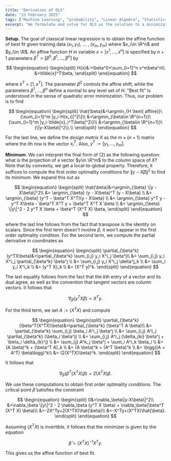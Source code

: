 ```yaml
---
title: "Derivation of OLS"
date: "23 February 2025"
tags: ["Machine Learning", "probability", "Linear Algebra", "Statistics"]
excerpt: "We formulate and solve for OLS as the solution to a minimization problem."
---
```


**Setup.** The goal of classical linear regression is to obtain the affine function of best fit given training data $(x_1,y_1)$, ... , $(x_m,y_m)$ where $x_i\in \R^n$ and $y_i\in \R$. An affine function $H$ in variable $x=[x^1,...,x^n]$ is specified by $n+1$ parameters $\beta^T=[\beta^0,\beta^1,...,\beta^n]$ by

$$
\begin{equation}
\begin{split}
H(x)&:=\beta^0+\sum_{i=1}^n x^n\beta^n\\
&=\tilde{x}^T\beta,
\end{split}
\end{equation}
$$

where $\tilde{x}^T = [1, x^T]$. The parameter $\beta^0$ controls the affine shift, while the parameters $\beta^1,...,\beta^n$ define a normal to any level set of $H$. "Best fit" is understood in the sense of quadratic error minimization. Thus, our problem is to find

$$
\begin{equation}
\begin{split}
    \hat{\beta}&=\argmin_{H \text{ affine}}\{\sum_{i=1}^m |y_i-H(x_i)|^2\}\\
    &=\argmin_{\beta\in \R^{n+1}}\{\sum_{i=1}^m |y_i-\tilde{x}_i^T\beta|^2\}\\
    &=\argmin_{\beta\in \R^{n+1}}\{\|y-X\beta\|^2\}.\\
\end{split}
\end{equation}
$$

For the last line, we define the _design matrix_ $X$ as the $m\times (n+1)$ matrix where the $i$th row is the vector $x_i^T$. Also, $y^T:=[y_1,...,y_m]$.

**Minimum.** We can interpret the final form of $(2)$ as the following question: what is the projection of a vector $y\in \R^m$ to the column space of $X$? Note that by convexity, we get a local-to-global property. Therefore, it suffices to compute the first order optimality conditions for $\|y-X\beta\|^2$ to find its minimum. We expand this out as

$$
\begin{equation}
\begin{split}
\hat{\beta}&=\argmin_{\beta} \|y - X\beta\|^2\\
&= \argmin_{\beta} (y - X\beta)^T (y - X\beta) \\
&= \argmin_{\beta} (y^T - \beta^T X^T)(y - X\beta) \\
&= \argmin_{\beta} y^T y - y^T X\beta - \beta^T X^T y + \beta^T X^T X \beta \\
&= \argmin_{\beta} \|y\|^2 - 2 y^T X \beta + \beta^T (X^T X) \beta,
\end{split}
\end{equation}
$$

where the last line follows from the fact that transpose is the identity on scalars. Since the first term doesn't involve $\beta$, it won't appear in the first order optimality condition. For the second term, we compute the partial derivative in coordinates as

$$
\begin{equation}
    \begin{split}
    \partial_{\beta^k}(y^TX\beta)&=\partial_{\beta^k} \sum_{i,j} y_i X^i_j \beta^j\\
     &= \sum_{i,j} y_i X^i_j \partial_{\beta^k} \beta^j \\
    &= \sum_{i,j} y_i X^i_j \delta^j_k \\
    &= \sum_i y_i X^i_k \\
    &= (y^T X)_k \\
    &= (X^T y)^k.
    \end{split}
\end{equation}
$$

The last equality follows from the fact that the $k$th entry of a vector and its dual agree, as well as the convention that tangent vectors are column vectors. It follows that

$$
\begin{equation}
\nabla_\beta(y^TX\beta)=X^Ty.
\end{equation}
$$

For the third term, we set $A:=(X^TX)$ and compute

$$
\begin{equation}
\begin{split}
    \partial_{\beta^k}(\beta^T(X^TX)\beta)&=\partial_{\beta^k} (\beta^T A \beta)\\
    &= \partial_{\beta^k} \sum_{i,j} \beta_i A^i_j \beta^j  \\
    &= \sum_{i,j} A^i_j \partial_{\beta^k} (\beta_i \beta^j) \\
    &= \sum_{i,j} A^i_j (\delta_{ki} \beta^j + \beta_i \delta_{k}^j) \\
    &= \sum_{j} A^k_j \beta^j + \sum_i A^i_k \beta_i \\
    &= (A \beta)^k + (\beta^T A)_k \\
    &= (A \beta)^k + (A^T \beta)^k \\
    &= \bigg((A + A^T) \beta\bigg)^k\\
    &= (2(X^TX)\beta)^k.
\end{split}
\end{equation}
$$

It follows that

$$
\begin{equation}
\nabla_\beta(\beta^T(X^TX)\beta)=2(X^TX)\beta.
\end{equation}
$$

We use these computations to obtain first order optimality conditions. The critical point $\hat{\beta}$ satisfies the constraint

$$
\begin{equation}
\begin{split}
0&=\nabla_\beta\|y-X\beta\|^2\\
&=\nabla_\beta \|y\|^2 - 2 \nabla_\beta (y^T X \beta) + \nabla_\beta(\beta^T (X^T X) \beta)\\
&=-2X^Ty+2(X^TX)\hat{\beta}\\
&=-X^Ty+(X^TX)\hat{\beta}.
\end{split}
\end{equation}
$$

Assuming $(X^TX)$ is invertible, it follows that the minimizer is given by the equation

$$
\begin{equation}
\hat{\beta} = (X^TX)^{-1}X^Ty.
\end{equation}
$$

This gives us the affine function of best fit.

